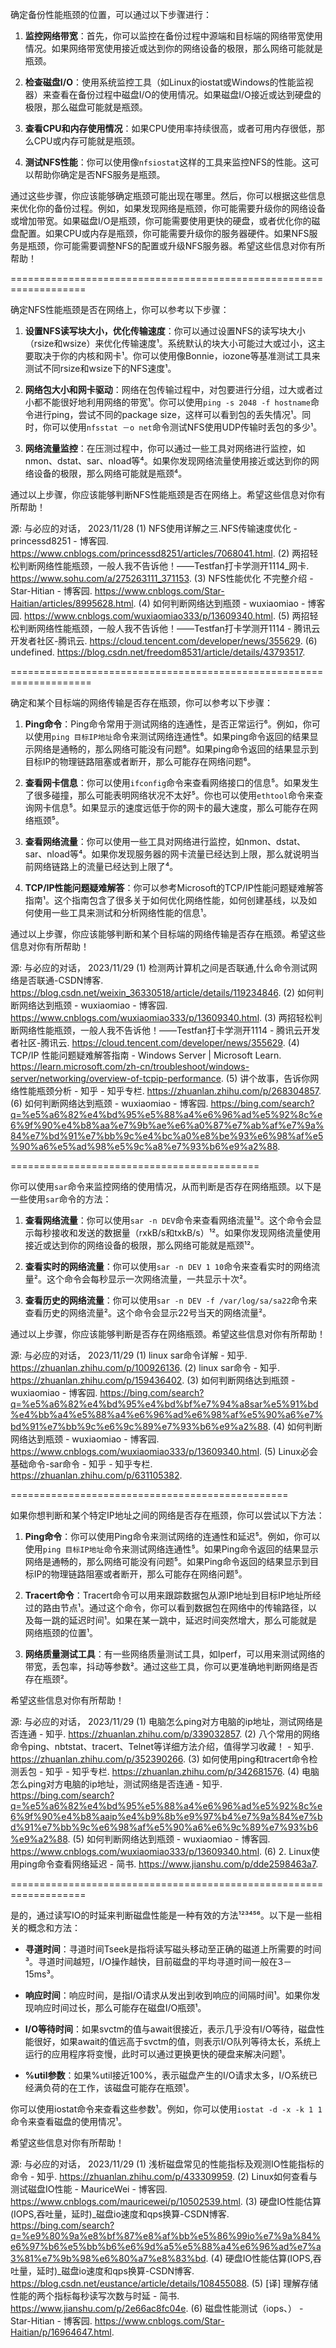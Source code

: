 确定备份性能瓶颈的位置，可以通过以下步骤进行：

1. **监控网络带宽**：首先，你可以监控在备份过程中源端和目标端的网络带宽使用情况。如果网络带宽使用接近或达到你的网络设备的极限，那么网络可能就是瓶颈。

2. **检查磁盘I/O**：使用系统监控工具（如Linux的iostat或Windows的性能监视器）来查看在备份过程中磁盘I/O的使用情况。如果磁盘I/O接近或达到硬盘的极限，那么磁盘可能就是瓶颈。

3. **查看CPU和内存使用情况**：如果CPU使用率持续很高，或者可用内存很低，那么CPU或内存可能就是瓶颈。

4. **测试NFS性能**：你可以使用像`nfsiostat`这样的工具来监控NFS的性能。这可以帮助你确定是否NFS服务是瓶颈。

通过这些步骤，你应该能够确定瓶颈可能出现在哪里。然后，你可以根据这些信息来优化你的备份过程。例如，如果发现网络是瓶颈，你可能需要升级你的网络设备或增加带宽。如果磁盘I/O是瓶颈，你可能需要使用更快的硬盘，或者优化你的磁盘配置。如果CPU或内存是瓶颈，你可能需要升级你的服务器硬件。如果NFS服务是瓶颈，你可能需要调整NFS的配置或升级NFS服务器。希望这些信息对你有所帮助！

===================================================================

确定NFS性能瓶颈是否在网络上，你可以参考以下步骤：

1. **设置NFS读写块大小，优化传输速度**：你可以通过设置NFS的读写块大小（rsize和wsize）来优化传输速度¹。系统默认的块大小可能过大或过小，这主要取决于你的内核和网卡¹。你可以使用像Bonnie，iozone等基准测试工具来测试不同rsize和wsize下的NFS速度¹。

2. **网络包大小和网卡驱动**：网络在包传输过程中，对包要进行分组，过大或者过小都不能很好地利用网络的带宽¹。你可以使用`ping -s 2048 -f hostname`命令进行ping，尝试不同的package size，这样可以看到包的丢失情况¹。同时，你可以使用`nfsstat －o net`命令测试NFS使用UDP传输时丢包的多少¹。

3. **网络流量监控**：在压测过程中，你可以通过一些工具对网络进行监控，如nmon、dstat、sar、nload等⁴。如果你发现网络流量使用接近或达到你的网络设备的极限，那么网络可能就是瓶颈⁴。

通过以上步骤，你应该能够判断NFS性能瓶颈是否在网络上。希望这些信息对你有所帮助！

源: 与必应的对话， 2023/11/28
(1) NFS使用详解之三.NFS传输速度优化 - princessd8251 - 博客园. https://www.cnblogs.com/princessd8251/articles/7068041.html.
(2) 两招轻松判断网络性能瓶颈，一般人我不告诉他！——Testfan打卡学测开1114_网卡. https://www.sohu.com/a/275263111_371153.
(3) NFS性能优化 不完整介绍 - Star-Hitian - 博客园. https://www.cnblogs.com/Star-Haitian/articles/8995628.html.
(4) 如何判断网络达到瓶颈 - wuxiaomiao - 博客园. https://www.cnblogs.com/wuxiaomiao333/p/13609340.html.
(5) 两招轻松判断网络性能瓶颈，一般人我不告诉他！——Testfan打卡学测开1114 - 腾讯云开发者社区-腾讯云. https://cloud.tencent.com/developer/news/355629.
(6) undefined. https://blog.csdn.net/freedom8531/article/details/43793517.

====================================================================

确定和某个目标端的网络传输是否存在瓶颈，你可以参考以下步骤：

1. **Ping命令**：Ping命令常用于测试网络的连通性，是否正常运行⁶。例如，你可以使用`ping 目标IP地址`命令来测试网络连通性⁶。如果ping命令返回的结果显示网络是通畅的，那么网络可能没有问题⁶。如果ping命令返回的结果显示到目标IP的物理链路阻塞或者断开，那么可能存在网络问题⁶。

2. **查看网卡信息**：你可以使用`ifconfig`命令来查看网络接口的信息⁵。如果发生了很多碰撞，那么可能表明网络状况不太好⁵。你也可以使用`ethtool`命令来查询网卡信息⁵。如果显示的速度远低于你的网卡的最大速度，那么可能存在网络瓶颈⁵。

3. **查看网络流量**：你可以使用一些工具对网络进行监控，如nmon、dstat、sar、nload等⁴。如果你发现服务器的网卡流量已经达到上限，那么就说明当前网络链路上的流量已经达到上限了⁴。

4. **TCP/IP性能问题疑难解答**：你可以参考Microsoft的TCP/IP性能问题疑难解答指南¹。这个指南包含了很多关于如何优化网络性能，如何创建基线，以及如何使用一些工具来测试和分析网络性能的信息¹。

通过以上步骤，你应该能够判断和某个目标端的网络传输是否存在瓶颈。希望这些信息对你有所帮助！

源: 与必应的对话， 2023/11/29
(1) 检测两计算机之间是否联通,什么命令测试网络是否联通-CSDN博客. https://blog.csdn.net/weixin_36330518/article/details/119234846.
(2) 如何判断网络达到瓶颈 - wuxiaomiao - 博客园. https://www.cnblogs.com/wuxiaomiao333/p/13609340.html.
(3) 两招轻松判断网络性能瓶颈，一般人我不告诉他！——Testfan打卡学测开1114 - 腾讯云开发者社区-腾讯云. https://cloud.tencent.com/developer/news/355629.
(4) TCP/IP 性能问题疑难解答指南 - Windows Server | Microsoft Learn. https://learn.microsoft.com/zh-cn/troubleshoot/windows-server/networking/overview-of-tcpip-performance.
(5) 讲个故事，告诉你网络性能瓶颈分析 - 知乎 - 知乎专栏. https://zhuanlan.zhihu.com/p/268304857.
(6) 如何判断网络达到瓶颈 - wuxiaomiao - 博客园. https://bing.com/search?q=%e5%a6%82%e4%bd%95%e5%88%a4%e6%96%ad%e5%92%8c%e6%9f%90%e4%b8%aa%e7%9b%ae%e6%a0%87%e7%ab%af%e7%9a%84%e7%bd%91%e7%bb%9c%e4%bc%a0%e8%be%93%e6%98%af%e5%90%a6%e5%ad%98%e5%9c%a8%e7%93%b6%e9%a2%88.

===========================================

你可以使用`sar`命令来监控网络的使用情况，从而判断是否存在网络瓶颈。以下是一些使用`sar`命令的方法：

1. **查看网络流量**：你可以使用`sar -n DEV`命令来查看网络流量¹²。这个命令会显示每秒接收和发送的数据量（rxkB/s和txkB/s）¹²。如果你发现网络流量使用接近或达到你的网络设备的极限，那么网络可能就是瓶颈¹²。

2. **查看实时的网络流量**：你可以使用`sar -n DEV 1 10`命令来查看实时的网络流量²。这个命令会每秒显示一次网络流量，一共显示十次²。

3. **查看历史的网络流量**：你可以使用`sar -n DEV -f /var/log/sa/sa22`命令来查看历史的网络流量²。这个命令会显示22号当天的网络流量²。

通过以上步骤，你应该能够判断是否存在网络瓶颈。希望这些信息对你有所帮助！

源: 与必应的对话， 2023/11/29
(1) linux sar命令详解 - 知乎. https://zhuanlan.zhihu.com/p/100926136.
(2) linux sar命令 - 知乎. https://zhuanlan.zhihu.com/p/159436402.
(3) 如何判断网络达到瓶颈 - wuxiaomiao - 博客园. https://bing.com/search?q=%e5%a6%82%e4%bd%95%e4%bd%bf%e7%94%a8sar%e5%91%bd%e4%bb%a4%e5%88%a4%e6%96%ad%e6%98%af%e5%90%a6%e7%bd%91%e7%bb%9c%e6%9c%89%e7%93%b6%e9%a2%88.
(4) 如何判断网络达到瓶颈 - wuxiaomiao - 博客园. https://www.cnblogs.com/wuxiaomiao333/p/13609340.html.
(5) Linux必会基础命令-sar命令 - 知乎 - 知乎专栏. https://zhuanlan.zhihu.com/p/631105382.

================================================

如果你想判断和某个特定IP地址之间的网络是否存在瓶颈，你可以尝试以下方法：

1. **Ping命令**：你可以使用Ping命令来测试网络的连通性和延迟⁵。例如，你可以使用`ping 目标IP地址`命令来测试网络连通性⁵。如果Ping命令返回的结果显示网络是通畅的，那么网络可能没有问题⁵。如果Ping命令返回的结果显示到目标IP的物理链路阻塞或者断开，那么可能存在网络问题⁵。

2. **Tracert命令**：Tracert命令可以用来跟踪数据包从源IP地址到目标IP地址所经过的路由节点¹。通过这个命令，你可以看到数据包在网络中的传输路径，以及每一跳的延迟时间¹。如果在某一跳中，延迟时间突然增大，那么可能就是网络瓶颈的位置¹。

3. **网络质量测试工具**：有一些网络质量测试工具，如Iperf，可以用来测试网络的带宽，丢包率，抖动等参数²。通过这些工具，你可以更准确地判断网络是否存在瓶颈²。

希望这些信息对你有所帮助！

源: 与必应的对话， 2023/11/29
(1) 电脑怎么ping对方电脑的ip地址，测试网络是否连通 - 知乎. https://zhuanlan.zhihu.com/p/339032857.
(2) 八个常用的网络命令ping、nbtstat、tracert、Telnet等详细方法介绍，值得学习收藏！ - 知乎. https://zhuanlan.zhihu.com/p/352390266.
(3) 如何使用ping和tracert命令检测丢包 - 知乎 - 知乎专栏. https://zhuanlan.zhihu.com/p/342681576.
(4) 电脑怎么ping对方电脑的ip地址，测试网络是否连通 - 知乎. https://bing.com/search?q=%e5%a6%82%e4%bd%95%e5%88%a4%e6%96%ad%e5%92%8c%e6%9f%90%e4%b8%aaip%e4%b9%8b%e9%97%b4%e7%9a%84%e7%bd%91%e7%bb%9c%e6%98%af%e5%90%a6%e6%9c%89%e7%93%b6%e9%a2%88.
(5) 如何判断网络达到瓶颈 - wuxiaomiao - 博客园. https://www.cnblogs.com/wuxiaomiao333/p/13609340.html.
(6) 2. Linux使用ping命令查看网络延迟 - 简书. https://www.jianshu.com/p/dde2598463a7.


===================================================================

是的，通过读写IO的时延来判断磁盘性能是一种有效的方法¹²³⁴⁵⁶。以下是一些相关的概念和方法：

- **寻道时间**：寻道时间Tseek是指将读写磁头移动至正确的磁道上所需要的时间³。寻道时间越短，I/O操作越快，目前磁盘的平均寻道时间一般在3－15ms³。

- **响应时间**：响应时间，是指I/O请求从发出到收到响应的间隔时间¹。如果你发现响应时间过长，那么可能存在磁盘I/O瓶颈¹。

- **I/O等待时间**：如果svctm的值与await很接近，表示几乎没有I/O等待，磁盘性能很好，如果await的值远高于svctm的值，则表示I/O队列等待太长，系统上运行的应用程序将变慢，此时可以通过更换更快的硬盘来解决问题¹。

- **%util参数**：如果%util接近100%，表示磁盘产生的I/O请求太多，I/O系统已经满负荷的在工作，该磁盘可能存在瓶颈¹。

你可以使用iostat命令来查看这些参数¹。例如，你可以使用`iostat -d -x -k 1 1`命令来查看磁盘的使用情况¹。

希望这些信息对你有所帮助！

源: 与必应的对话， 2023/11/29
(1) 浅析磁盘常见的性能指标及观测IO性能指标的命令 - 知乎. https://zhuanlan.zhihu.com/p/433309959.
(2) Linux如何查看与测试磁盘IO性能 - MauriceWei - 博客园. https://www.cnblogs.com/mauricewei/p/10502539.html.
(3) 硬盘IO性能估算(IOPS,吞吐量，延时)_磁盘io速度和qps换算-CSDN博客. https://bing.com/search?q=%e9%80%9a%e8%bf%87%e8%af%bb%e5%86%99io%e7%9a%84%e6%97%b6%e5%bb%b6%e6%9d%a5%e5%88%a4%e6%96%ad%e7%a3%81%e7%9b%98%e6%80%a7%e8%83%bd.
(4) 硬盘IO性能估算(IOPS,吞吐量，延时)_磁盘io速度和qps换算-CSDN博客. https://blog.csdn.net/eustance/article/details/108455088.
(5) [译] 理解存储性能的两个指标每秒读写次数与时延 - 简书. https://www.jianshu.com/p/2e66ac8fc04e.
(6) 磁盘性能测试（iops、） - Star-Hitian - 博客园. https://www.cnblogs.com/Star-Haitian/p/16964647.html.

